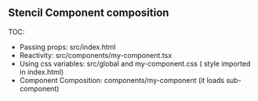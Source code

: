 ## Stencil Component composition

TOC:

- Passing props: src/index.html
- Reactivity: src/components/my-component.tsx
- Using css variables: src/global and my-component.css ( style imported in index.html)
- Component Composition: components/my-component (it loads sub-component)
